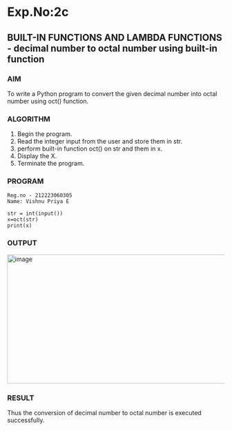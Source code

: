 # Exp.No:2c
## BUILT-IN FUNCTIONS AND LAMBDA FUNCTIONS - decimal number to octal number using built-in function

### AIM  
To write a Python program to  convert the given decimal number into octal number using oct() function.

### ALGORITHM

1. Begin the program.  
2. Read the integer input from the user and store them in str.
3. perform built-in function oct() on str and them in x.
4. Display the X.
6. Terminate the program.

### PROGRAM
```
Reg.no - 212223060305
Name: Vishnu Priya E

str = int(input())
x=oct(str)
print(x)
```
### OUTPUT
<img width="509" height="299" alt="image" src="https://github.com/user-attachments/assets/253a5c44-56d7-4c33-bd3b-0d7964a55950" />

### RESULT
Thus the conversion of decimal number to octal number is executed successfully.

